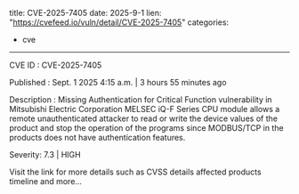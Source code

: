  
title: CVE-2025-7405
date: 2025-9-1
lien: "https://cvefeed.io/vuln/detail/CVE-2025-7405"
categories:
  - cve
---

CVE ID : CVE-2025-7405

Published :  Sept. 1
2025
4:15 a.m. | 3 hours
55 minutes ago

Description : Missing Authentication for Critical Function vulnerability in Mitsubishi Electric Corporation MELSEC iQ-F Series CPU module allows a remote unauthenticated attacker to read or write the device values of the product and stop the operation of the programs
since MODBUS/TCP in the products does not have authentication features.

Severity: 7.3 | HIGH

Visit the link for more details
such as CVSS details
affected products
timeline
and more...
